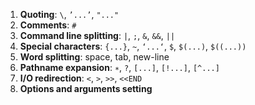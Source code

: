 1. **Quoting**: `\`, `’...’`, `"..."`
2. **Comments**: `#`
3. **Command line splitting**: `|`, `;`, `&`, `&&`, `||`
4. **Special characters**: `{...}`, `~`, `‘...‘`, `$`, `$(...)`, `$((...))`
5. **Word splitting**: space, tab, new-line
6. **Pathname expansion**: `∗`, `?`, `[...]`, `[!...]`, `[^...]`
7. **I/O redirection**: `<`, `>`, `>>`, `<<END`
8. **Options and arguments setting**
